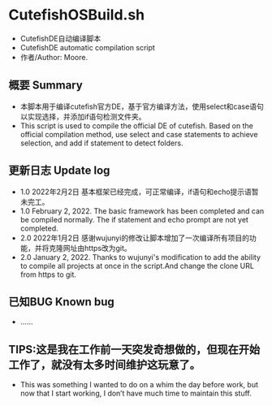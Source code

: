 # CutefishOSBuild.sh
* CutefishDE自动编译脚本  
* CutefishDE automatic compilation script
* 作者/Author: Moore.
## 概要 Summary
* 本脚本用于编译cutefish官方DE，基于官方编译方法，使用select和case语句以实现选择，并添加if语句检测文件夹。
* This script is used to compile the official DE of cutefish. Based on the official compilation method, use select and case statements to achieve selection, and add if statement to detect folders.
## 更新日志 Update log
* 1.0 2022年2月2日 基本框架已经完成，可正常编译，if语句和echo提示语暂未完工。
* 1.0 February 2, 2022. The basic framework has been completed and can be compiled normally. The if statement and echo prompt are not yet completed.
* 2.0 2022年1月2日 感谢wujunyi的修改让脚本增加了一次编译所有项目的功能，并将克隆网址由https改为git。
* 2.0 January 2, 2022. Thanks to wujunyi's modification to add the ability to compile all projects at once in the script.And change the clone URL from https to git.
## 已知BUG Known bug
* ......
## TIPS:这是我在工作前一天突发奇想做的，但现在开始工作了，就没有太多时间维护这玩意了。
* This was something I wanted to do on a whim the day before work, but now that I start working, I don’t have much time to maintain this stuff.

